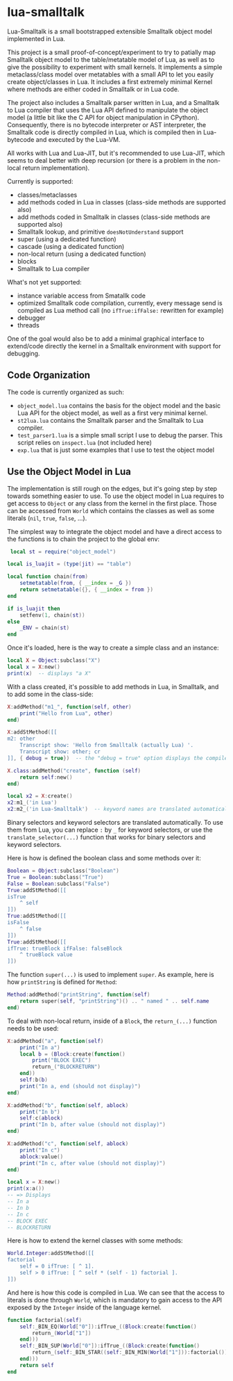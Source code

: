 # lua-smalltalk

Lua-Smalltalk is a small bootstrapped extensible Smalltalk object model implemented in Lua.

This project is a small proof-of-concept/experiment to try to patially map Smalltalk object model to the table/metatable model of Lua, as well as to give the possibility to experiment with small kernels. It implements a simple metaclass/class model over metatables with a small API to let you easily create object/classes in Lua. It includes a first extremely minimal Kernel where methods are either coded in Smalltalk or in Lua code.

The project also includes a Smalltalk parser written in Lua, and a Smalltalk to Lua compiler that uses the Lua API defined to manipulate the object model (a little bit like the C API for object manipulation in CPython). Consequently, there is no bytecode interpreter or AST interpreter, the Smalltalk code is directly compiled in Lua, which is compiled then in Lua-bytecode and executed by the Lua-VM.

All works with Lua and Lua-JIT, but it's recommended to use Lua-JIT, which seems to deal better with deep recursion (or there is a problem in the non-local return implementation).

Currently is supported:

* classes/metaclasses
* add methods coded in Lua in classes (class-side methods are supported also)
* add methods coded in Smalltalk in classes (class-side methods are supported also)
* Smalltalk lookup, and primitive `doesNotUnderstand` support
* super (using a dedicated function)
* cascade (using a dedicated function)
* non-local return (using a dedicated function)
* blocks
* Smalltalk to Lua compiler

What's not yet supported:

* instance variable access from Smatallk code
* optimized Smalltalk code compilation, currently, every message send is compiled as Lua method call (no `ifTrue:ifFalse:` rewritten for example)
* debugger
* threads

One of the goal would also be to add a minimal graphical interface to extend/code directly the kernel in a Smalltalk environment with support for debugging.


## Code Organization

The code is currently organized as such:

* `object_model.lua` contains the basis for the object model and the basic Lua API for the object model, as well as a first very minimal kernel.
* `st2lua.lua` contains the Smalltalk parser and the Smalltalk to Lua compiler.
* `test_parser1.lua` is a simple small script I use to debug the parser. This script relies on `inspect.lua` (not included here)
* `exp.lua` that is just some examples that I use to test the object model

## Use the Object Model in Lua

The implementation is still rough on the edges, but it's going step by step towards something easier to use.
To use the object model in Lua requires to get access to `Object` or any class from the kernel in the first place. Those can be accessed from `World` which contains the classes as well as some literals (`nil`, `true`, `false`, ...).

The simplest way to integrate the object model and have a direct access to the functions is to chain the project to the global env:

```lua
 local st = require("object_model")

local is_luajit = (type(jit) == "table")

local function chain(from)
	setmetatable(from, { __index = _G })
	return setmetatable({}, { __index = from })
end

if is_luajit then
	setfenv(1, chain(st))
else
	_ENV = chain(st)
end
```

Once it's loaded, here is the way to create a simple class and an instance:

```lua
local X = Object:subclass("X")
local x = X:new()
print(x)  -- displays "a X"
```

With a class created, it's possible to add methods in Lua, in Smalltalk, and to add some in the class-side:

```lua
X:addMethod("m1_", function(self, other)
    print("Hello from Lua", other)
end)

X:addStMethod([[
m2: other
    Transcript show: 'Hello from Smalltalk (actually Lua) '.
    Transcript show: other; cr
]], { debug = true})  -- the "debug = true" option displays the compiled Lua code

X.class:addMethod("create", function (self)
    return self:new()
end)

local x2 = X:create()
x2:m1_('in Lua')
x2:m2_('in Lua-Smalltalk')  -- keyword names are translated automatically by replacing ":" by "_" in the selector
```

Binary selectors and keyword selectors are translated automatically. To use them from Lua, you can replace `:` by `_` for keyword selectors, or use the `translate_selector(...)` function that works for binary selectors and keyword selectors.

Here is how is defined the boolean class and some methods over it:

```lua
Boolean = Object:subclass("Boolean")
True = Boolean:subclass("True")
False = Boolean:subclass("False")
True:addStMethod([[
isTrue
    ^ self
]])
True:addStMethod([[
isFalse
    ^ false
]])
True:addStMethod([[
ifTrue: trueBlock ifFalse: falseBlock
    ^ trueBlock value
]])
```

The function `super(...)` is used to implement `super`. As example, here is how `printString` is defined for `Method`:

```lua
Method:addMethod("printString", function(self)
	return super(self, "printString")() .. " named " .. self.name
end)
```

To deal with non-local return, inside of a `Block`, the `return_(...)` function needs to be used:

```lua
X:addMethod("a", function(self)
	print("In a")
	local b = (Block:create(function()
		print("BLOCK EXEC")
		return_("BLOCKRETURN")
	end))
	self:b(b)
	print("In a, end (should not display)")
end)

X:addMethod("b", function(self, ablock)
	print("In b")
	self:c(ablock)
	print("In b, after value (should not display)")
end)

X:addMethod("c", function(self, ablock)
	print("In c")
	ablock:value()
	print("In c, after value (should not display)")
end)

local x = X:new()
print(x:a())
-- => Displays
-- In a
-- In b
-- In c
-- BLOCK EXEC
-- BLOCKRETURN
```

Here is how to extend the kernel classes with some methods:

```lua
World.Integer:addStMethod([[
factorial
	self = 0 ifTrue: [ ^ 1].
	self > 0 ifTrue: [ ^ self * (self - 1) factorial ].
]])
```

And here is how this code is compiled in Lua. We can see that the access to literals is done through `World`, which is mandatory to gain access to the API exposed by the `Integer` inside of the language kernel.

```lua
function factorial(self)
	self:_BIN_EQ(World["0"]):ifTrue_((Block:create(function()
		return_(World["1"])
	end)))
	self:_BIN_SUP(World["0"]):ifTrue_((Block:create(function()
		return_(self:_BIN_STAR((self:_BIN_MIN(World["1"])):factorial()))
	end)))
	return self
end
```
